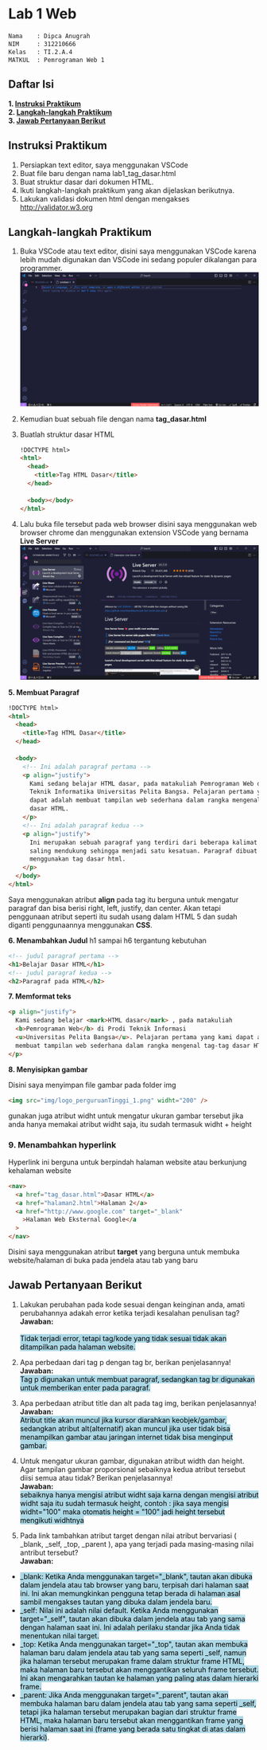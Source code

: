 # **Lab 1 Web**

```
Nama    : Dipca Anugrah
NIM     : 312210666
Kelas   : TI.2.A.4
MATKUL  : Pemrograman Web 1
```

## **Daftar Isi**

**1. [Instruksi Praktikum](#instruksi-praktikum)**  
**2. [Langkah-langkah Praktikum](#langkah-langkah-praktikum)**  
**3. [Jawab Pertanyaan Berikut](#jawab-pertanyaan-berikut)**

## **Instruksi Praktikum**

1. Persiapkan text editor, saya menggunakan VSCode
2. Buat file baru dengan nama lab1_tag_dasar.html
3. Buat struktur dasar dari dokumen HTML.
4. Ikuti langkah-langkah praktikum yang akan dijelaskan berikutnya.
5. Lakukan validasi dokumen html dengan mengakses http://validator.w3.org

## **Langkah-langkah Praktikum**

1. Buka VSCode atau text editor, disini saya menggunakan VSCode karena lebih mudah digunakan dan VSCode ini sedang populer dikalangan para programmer.
   ![img](img/texteditor.png)

2. Kemudian buat sebuah file dengan nama **tag_dasar.html**

3. Buatlah struktur dasar HTML

   ```html
   !DOCTYPE html>
   <html>
     <head>
       <title>Tag HTML Dasar</title>
     </head>

     <body></body>
   </html>
   ```

4. Lalu buka file tersebut pada web browser disini saya menggunakan web browser chrome dan menggunakan extension VSCode yang bernama **Live Server**
   <img src="img/Liveserver.png" widht = "500">

**5. Membuat Paragraf**

```html
!DOCTYPE html>
<html>
  <head>
    <title>Tag HTML Dasar</title>
  </head>

  <body>
    <!-- Ini adalah paragraf pertama -->
    <p align="justify">
      Kami sedang belajar HTML dasar, pada matakuliah Pemrograman Web di Prodi
      Teknik Informatika Universitas Pelita Bangsa. Pelajaran pertama yang kami
      dapat adalah membuat tampilan web sederhana dalam rangka mengenal tag-tag
      dasar HTML.
    </p>
    <!-- Ini adalah paragraf kedua -->
    <p align="justify">
      Ini merupakan sebuah paragraf yang terdiri dari beberapa kalimat yang
      saling mendukung sehingga menjadi satu kesatuan. Paragraf dibuat dengan
      menggunakan tag dasar html.
    </p>
  </body>
</html>
```

<p>Saya menggunakan atribut <b>align</b> pada tag itu berguna untuk mengatur paragraf dan bisa berisi right, left, justify, dan center. Akan tetapi penggunaan atribut seperti itu sudah usang dalam HTML 5 dan sudah diganti penggunaannya menggunakan <b>CSS</b>.</p>

**6. Menambahkan Judul**
h1 sampai h6 tergantung kebutuhan

```html
<!-- judul paragraf pertama -->
<h1>Belajar Dasar HTML</h1>
<!-- judul paragraf kedua -->
<h2>Paragraf pada HTML</h2>
```

**7. Memformat teks**

```html
<p align="justify">
  Kami sedang belajar <mark>HTML dasar</mark> , pada matakuliah
  <b>Pemrograman Web</b> di Prodi Teknik Informasi
  <u>Universitas Pelita Bangsa</u>. Pelajaran pertama yang kami dapat adalah
  membuat tampilan web sederhana dalam rangka mengenal tag-tag dasar HTML.
</p>
```

**8. Menyisipkan gambar**

Disini saya menyimpan file gambar pada folder img

```html
<img src="img/logo_perguruanTinggi_1.png" widht="200" />
```

gunakan juga atribut widht untuk mengatur ukuran gambar tersebut jika anda hanya memakai atribut widht saja, itu sudah termasuk widht + height

<h3><b>9. Menambahkan hyperlink</b></h3>

Hyperlink ini berguna untuk berpindah halaman website atau berkunjung kehalaman website

```html
<nav>
  <a href="tag_dasar.html">Dasar HTML</a>
  <a href="halaman2.html">Halaman 2</a>
  <a href="http://www.google.com" target="_blank"
    >Halaman Web Eksternal Google</a
  >
</nav>
```

Disini saya menggunakan atribut **target** yang berguna untuk membuka website/halaman di buka pada jendela atau tab yang baru

## **Jawab Pertanyaan Berikut**

1. Lakukan perubahan pada kode sesuai dengan keinginan anda, amati perubahannya adakah
   error ketika terjadi kesalahan penulisan tag?
   **Jawaban:**  
   <br>
   <mark style="background-color:lightblue">Tidak terjadi error, tetapi tag/kode yang tidak sesuai tidak akan ditampilkan pada halaman website.</mark>

2. Apa perbedaan dari tag p dengan tag br, berikan penjelasannya!  
   **Jawaban:**         
   <mark style="background-color:lightblue">Tag p digunakan untuk membuat paragraf, sedangkan tag br digunakan untuk memberikan enter pada paragraf.</mark>

3. Apa perbedaan atribut title dan alt pada tag img, berikan penjelasannya!  
   **Jawaban:**        
   <mark style="background-color:lightblue">Atribut title akan muncul jika kursor diarahkan keobjek/gambar, sedangkan atribut alt(alternatif) akan muncul jika user tidak bisa menampilkan gambar atau jaringan internet tidak bisa menginput gambar.</mark>

4. Untuk mengatur ukuran gambar, digunakan atribut width dan height. Agar tampilan gambar proporsional sebaiknya kedua atribut tersebut diisi semua atau tidak? Berikan penjelasannya!        
   **Jawaban:**        
   <mark style=background-color:lightblue>sebaiknya hanya mengisi atribut widht saja karna dengan mengisi atribut widht saja itu sudah termasuk height, contoh : jika saya mengisi widht="100" maka otomatis height = "100" jadi height tersebut mengikuti widhtnya</mark>

5. Pada link tambahkan atribut target dengan nilai atribut bervariasi ( \_blank, \_self, \_top,
\_parent ), apa yang terjadi pada masing-masing nilai antribut tersebut?  
**Jawaban:**         
  <ul >
  <li><mark style=background-color:lightblue>_blank: Ketika Anda menggunakan target="_blank", tautan akan dibuka dalam jendela atau tab browser yang baru, terpisah dari halaman saat ini. Ini akan memungkinkan pengguna tetap berada di halaman asal sambil mengakses tautan yang dibuka dalam jendela baru.</mark></li>

  <li><mark style=background-color:lightblue>_self: Nilai ini adalah nilai default. Ketika Anda menggunakan target="_self", tautan akan dibuka dalam jendela atau tab yang sama dengan halaman saat ini. Ini adalah perilaku standar jika Anda tidak menentukan nilai target.</mark></li>

  <li><mark style=background-color:lightblue>_top: Ketika Anda menggunakan target="_top", tautan akan membuka halaman baru dalam jendela atau tab yang sama seperti _self, namun jika halaman tersebut merupakan frame dalam struktur frame HTML, maka halaman baru tersebut akan menggantikan seluruh frame tersebut. Ini akan mengarahkan tautan ke halaman yang paling atas dalam hierarki frame.</mark></li>

  <li><mark style=background-color:lightblue>_parent: Jika Anda menggunakan target="_parent", tautan akan membuka halaman baru dalam jendela atau tab yang sama seperti _self, tetapi jika halaman tersebut merupakan bagian dari struktur frame HTML, maka halaman baru tersebut akan menggantikan frame yang berisi halaman saat ini (frame yang berada satu tingkat di atas dalam hierarki)</mark>.</li>

  </ul>
